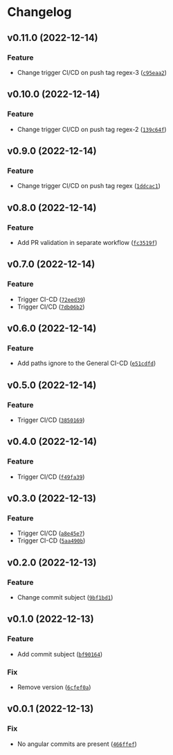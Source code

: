 # Changelog

<!--next-version-placeholder-->

## v0.11.0 (2022-12-14)
### Feature
* Change trigger CI/CD on push tag regex-3 ([`c95eaa2`](https://github.com/jorgesalinas07/aws_spike/commit/c95eaa2ea625a4b47742ac930e955dc8bbb028d2))

## v0.10.0 (2022-12-14)
### Feature
* Change trigger CI/CD on push tag regex-2 ([`139c64f`](https://github.com/jorgesalinas07/aws_spike/commit/139c64fe14d9ac87f471cc783875defcb11cb6dc))

## v0.9.0 (2022-12-14)
### Feature
* Change trigger CI/CD on push tag regex ([`1ddcac1`](https://github.com/jorgesalinas07/aws_spike/commit/1ddcac1df855bddfbc8cbf00590cf8f189834564))

## v0.8.0 (2022-12-14)
### Feature
* Add PR validation in separate workflow ([`fc3519f`](https://github.com/jorgesalinas07/aws_spike/commit/fc3519fa202f954348344a3ecf6eb1c749d54e02))

## v0.7.0 (2022-12-14)
### Feature
* Trigger CI-CD ([`72eed39`](https://github.com/jorgesalinas07/aws_spike/commit/72eed3911d2853128c292f18989b81c12905dc22))
* Trigger CI/CD ([`7db06b2`](https://github.com/jorgesalinas07/aws_spike/commit/7db06b22303644afc6e18572be2d087122cdc98e))

## v0.6.0 (2022-12-14)
### Feature
* Add paths ignore to the General CI-CD ([`e51cdfd`](https://github.com/jorgesalinas07/aws_spike/commit/e51cdfd8478c832ecb9ee817beabcbc963bfbe13))

## v0.5.0 (2022-12-14)
### Feature
* Trigger CI/CD ([`3850169`](https://github.com/jorgesalinas07/aws_spike/commit/3850169530438ea7b4787449493d1116621441e8))

## v0.4.0 (2022-12-14)
### Feature
* Trigger CI/CD ([`f49fa39`](https://github.com/jorgesalinas07/aws_spike/commit/f49fa39751214cf94b2900b6f2a04402a0ff6ba8))

## v0.3.0 (2022-12-13)
### Feature
* Trigger CI/CD ([`a8e45e7`](https://github.com/jorgesalinas07/aws_spike/commit/a8e45e7671ffad4e20e53fc022cd321f18ff7cbe))
* Trigger CI-CD ([`5aa490b`](https://github.com/jorgesalinas07/aws_spike/commit/5aa490b257d789365ad3cba1555adcf8641dfa07))

## v0.2.0 (2022-12-13)
### Feature
* Change commit subject ([`9bf1bd1`](https://github.com/jorgesalinas07/aws_spike/commit/9bf1bd10296100d5e4b59d2203c25330212fbfcb))

## v0.1.0 (2022-12-13)
### Feature
* Add commit subject ([`bf90164`](https://github.com/jorgesalinas07/aws_spike/commit/bf901645a030f7e44a3bc85a1c388d2645914b19))

### Fix
* Remove version ([`6cfef0a`](https://github.com/jorgesalinas07/aws_spike/commit/6cfef0a06e6d833d24c7f9fb177494c4099256c5))

## v0.0.1 (2022-12-13)
### Fix
* No angular commits are present ([`466ffef`](https://github.com/jorgesalinas07/aws_spike/commit/466ffef20c2da641a2ad027a020c052726f81a0f))

